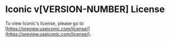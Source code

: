 # Iconic v[VERSION-NUMBER] License

To view Iconic's license, please go to [https://preview.useiconic.com/license/](https://preview.useiconic.com/license/).

